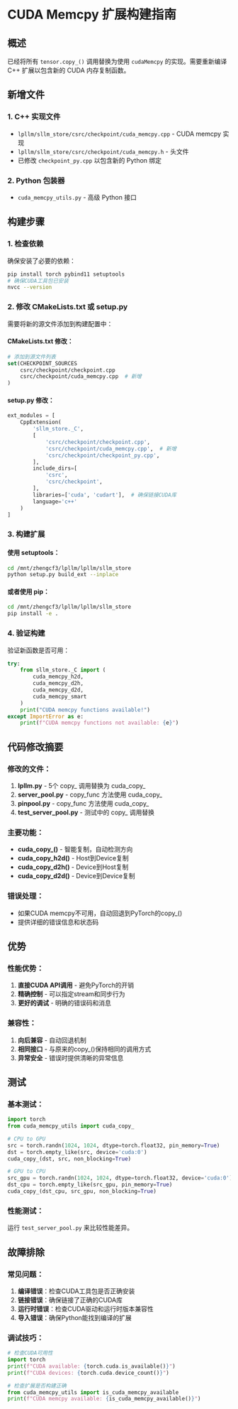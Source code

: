 # CUDA Memcpy 扩展构建指南

## 概述

已经将所有 `tensor.copy_()` 调用替换为使用 `cudaMemcpy` 的实现。需要重新编译 C++ 扩展以包含新的 CUDA 内存复制函数。

## 新增文件

### 1. C++ 实现文件
- `lpllm/sllm_store/csrc/checkpoint/cuda_memcpy.cpp` - CUDA memcpy 实现
- `lpllm/sllm_store/csrc/checkpoint/cuda_memcpy.h` - 头文件
- 已修改 `checkpoint_py.cpp` 以包含新的 Python 绑定

### 2. Python 包装器
- `cuda_memcpy_utils.py` - 高级 Python 接口

## 构建步骤

### 1. 检查依赖
确保安装了必要的依赖：
```bash
pip install torch pybind11 setuptools
# 确保CUDA工具包已安装
nvcc --version
```

### 2. 修改 CMakeLists.txt 或 setup.py

需要将新的源文件添加到构建配置中：

#### CMakeLists.txt 修改：
```cmake
# 添加到源文件列表
set(CHECKPOINT_SOURCES
    csrc/checkpoint/checkpoint.cpp
    csrc/checkpoint/cuda_memcpy.cpp  # 新增
)
```

#### setup.py 修改：
```python
ext_modules = [
    CppExtension(
        'sllm_store._C',
        [
            'csrc/checkpoint/checkpoint.cpp',
            'csrc/checkpoint/cuda_memcpy.cpp',  # 新增
            'csrc/checkpoint/checkpoint_py.cpp',
        ],
        include_dirs=[
            'csrc',
            'csrc/checkpoint',
        ],
        libraries=['cuda', 'cudart'],  # 确保链接CUDA库
        language='c++'
    )
]
```

### 3. 构建扩展

#### 使用 setuptools：
```bash
cd /mnt/zhengcf3/lpllm/lpllm/sllm_store
python setup.py build_ext --inplace
```

#### 或者使用 pip：
```bash
cd /mnt/zhengcf3/lpllm/lpllm/sllm_store
pip install -e .
```

### 4. 验证构建

验证新函数是否可用：
```python
try:
    from sllm_store._C import (
        cuda_memcpy_h2d,
        cuda_memcpy_d2h, 
        cuda_memcpy_d2d,
        cuda_memcpy_smart
    )
    print("CUDA memcpy functions available!")
except ImportError as e:
    print(f"CUDA memcpy functions not available: {e}")
```

## 代码修改摘要

### 修改的文件：
1. **lpllm.py** - 5个 copy_ 调用替换为 cuda_copy_
2. **server_pool.py** - copy_func 方法使用 cuda_copy_
3. **pinpool.py** - copy_func 方法使用 cuda_copy_
4. **test_server_pool.py** - 测试中的 copy_ 调用替换

### 主要功能：
- **cuda_copy_()** - 智能复制，自动检测方向
- **cuda_copy_h2d()** - Host到Device复制
- **cuda_copy_d2h()** - Device到Host复制
- **cuda_copy_d2d()** - Device到Device复制

### 错误处理：
- 如果CUDA memcpy不可用，自动回退到PyTorch的copy_()
- 提供详细的错误信息和状态码

## 优势

### 性能优势：
1. **直接CUDA API调用** - 避免PyTorch的开销
2. **精确控制** - 可以指定stream和同步行为
3. **更好的调试** - 明确的错误码和消息

### 兼容性：
1. **向后兼容** - 自动回退机制
2. **相同接口** - 与原来的copy_()保持相同的调用方式
3. **异常安全** - 错误时提供清晰的异常信息

## 测试

### 基本测试：
```python
import torch
from cuda_memcpy_utils import cuda_copy_

# CPU to GPU
src = torch.randn(1024, 1024, dtype=torch.float32, pin_memory=True)
dst = torch.empty_like(src, device='cuda:0')
cuda_copy_(dst, src, non_blocking=True)

# GPU to CPU  
src_gpu = torch.randn(1024, 1024, dtype=torch.float32, device='cuda:0')
dst_cpu = torch.empty_like(src_gpu, pin_memory=True)
cuda_copy_(dst_cpu, src_gpu, non_blocking=True)
```

### 性能测试：
运行 `test_server_pool.py` 来比较性能差异。

## 故障排除

### 常见问题：

1. **编译错误**：检查CUDA工具包是否正确安装
2. **链接错误**：确保链接了正确的CUDA库
3. **运行时错误**：检查CUDA驱动和运行时版本兼容性
4. **导入错误**：确保Python能找到编译的扩展

### 调试技巧：
```python
# 检查CUDA可用性
import torch
print(f"CUDA available: {torch.cuda.is_available()}")
print(f"CUDA devices: {torch.cuda.device_count()}")

# 检查扩展是否构建正确
from cuda_memcpy_utils import is_cuda_memcpy_available
print(f"CUDA memcpy available: {is_cuda_memcpy_available()}")
```
